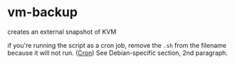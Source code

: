 # vm-backup
creates an external snapshot of KVM 

if you're running the script as a cron job, remove the `.sh` from the filename because it will not run. ([Cron](http://manpages.ubuntu.com/manpages/impish/en/man8/cron.8.html#:~:text=As%20%20described%20%20above,will%20be%20ignored)) See Debian-specific section, 2nd paragraph.
